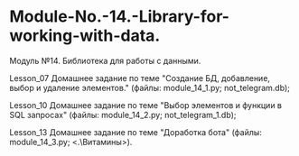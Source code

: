 # Module-No.-14.-Library-for-working-with-data.
Модуль №14. Библиотека для работы с данными.

Lesson_07 Домашнее задание по теме "Создание БД, добавление, выбор и удаление элементов." (файлы: module_14_1.py; not_telegram.db);

Lesson_10 Домашнее задание по теме "Выбор элементов и функции в SQL запросах" (файлы: module_14_2.py; not_telegram_1.db);

Lesson_13 Домашнее задание по теме "Доработка бота" (файлы: module_14_3.py; <.\Витамины>).
